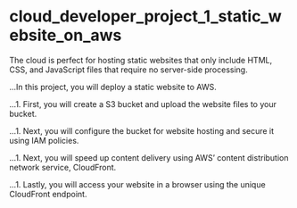 # cloud_developer_project_1_static_website_on_aws
The cloud is perfect for hosting static websites that only include HTML, CSS, and JavaScript files that require no server-side processing. 

...In this project, you will deploy a static website to AWS. 

...1. First, you will create a S3 bucket and upload the website files to your bucket. 

...1. Next, you will configure the bucket for website hosting and secure it using IAM policies. 

...1. Next, you will speed up content delivery using AWS’ content distribution network service, CloudFront. 

...1. Lastly, you will access your website in a browser using the unique CloudFront endpoint.

